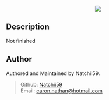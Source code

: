 <p align="center">
  <img src="https://i.ibb.co/0rDjksj/Discord-Bot-Template.png" />
</p>

## Description

Not finished

## Author

Authored and Maintained by Natchii59.

> Github: [Natchii59](https://github.com/Natchii59) <br />
> Email: caron.nathan@hotmail.com
